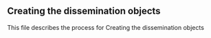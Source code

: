 Creating the dissemination objects
-----------------------------------

This file describes the process for Creating the dissemination objects
